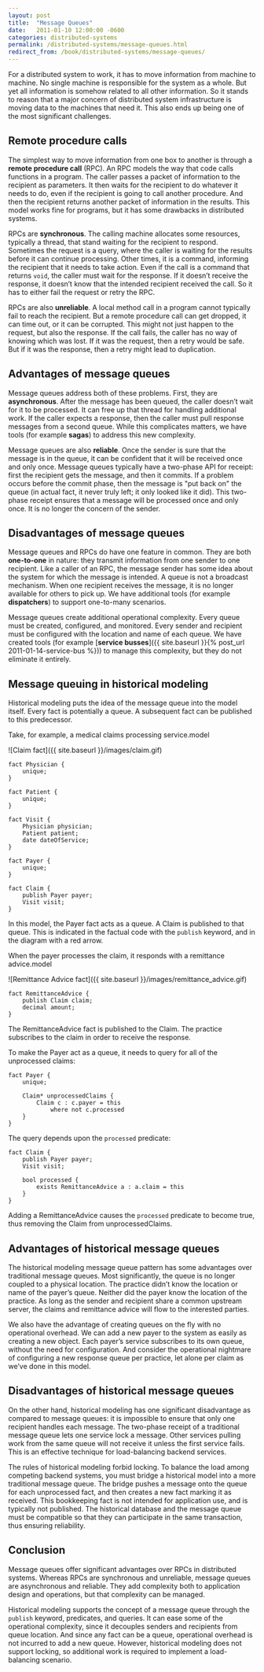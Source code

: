 ```yaml
---
layout: post
title:  "Message Queues"
date:   2011-01-10 12:00:00 -0600
categories: distributed-systems
permalink: /distributed-systems/message-queues.html
redirect_from: /book/distributed-systems/message-queues/
---
```

For a distributed system to work, it has to move information from machine to machine. No single machine is responsible for the system as a whole. But yet all information is somehow related to all other information. So it stands to reason that a major concern of distributed system infrastructure is moving data to the machines that need it. This also ends up being one of the most significant challenges.

## Remote procedure calls

The simplest way to move information from one box to another is through a **remote procedure call** (RPC). An RPC models the way that code calls functions in a program. The caller passes a packet of information to the recipient as parameters. It then waits for the recipient to do whatever it needs to do, even if the recipient is going to call another procedure. And then the recipient returns another packet of information in the results. This model works fine for programs, but it has some drawbacks in distributed systems.

RPCs are **synchronous**. The calling machine allocates some resources, typically a thread, that stand waiting for the recipient to respond. Sometimes the request is a query, where the caller is waiting for the results before it can continue processing. Other times, it is a command, informing the recipient that it needs to take action. Even if the call is a command that returns `void`, the caller must wait for the response. If it doesn’t receive the response, it doesn’t know that the intended recipient received the call. So it has to either fail the request or retry the RPC.

RPCs are also **unreliable**. A local method call in a program cannot typically fail to reach the recipient. But a remote procedure call can get dropped, it can time out, or it can be corrupted. This might not just happen to the request, but also the response. If the call fails, the caller has no way of knowing which was lost. If it was the request, then a retry would be safe. But if it was the response, then a retry might lead to duplication.

## Advantages of message queues

Message queues address both of these problems. First, they are **asynchronous**. After the message has been queued, the caller doesn’t wait for it to be processed. It can free up that thread for handling additional work. If the caller expects a response, then the caller must pull response messages from a second queue. While this complicates matters, we have tools (for example **sagas**) to address this new complexity.

Message queues are also **reliable**. Once the sender is sure that the message is in the queue, it can be confident that it will be received once and only once. Message queues typically have a two-phase API for receipt: first the recipient gets the message, and then it commits. If a problem occurs before the commit phase, then the message is "put back on" the queue (in actual fact, it never truly left; it only looked like it did). This two-phase receipt ensures that a message will be processed once and only once. It is no longer the concern of the sender.

## Disadvantages of message queues

Message queues and RPCs do have one feature in common. They are both **one-to-one** in nature: they transmit information from one sender to one recipient. Like a caller of an RPC, the message sender has some idea about the system for which the message is intended. A queue is not a broadcast mechanism. When one recipient receives the message, it is no longer available for others to pick up. We have additional tools (for example **dispatchers**) to support one-to-many scenarios.

Message queues create additional operational complexity. Every queue must be created, configured, and monitored. Every sender and recipient must be configured with the location and name of each queue. We have created tools (for example [**service busses**]({{ site.baseurl }}{% post_url 2011-01-14-service-bus %})) to manage this complexity, but they do not eliminate it entirely.

## Message queuing in historical modeling

Historical modeling puts the idea of the message queue into the model itself. Every fact is potentially a queue. A subsequent fact can be published to this predecessor.

Take, for example, a medical claims processing service.model

![Claim fact]({{ site.baseurl }}/images/claim.gif)

```
fact Physician {
    unique;
}

fact Patient {
    unique;
}

fact Visit {
    Physician physician;
    Patient patient;
    date dateOfService;
}

fact Payer {
    unique;
}

fact Claim {
    publish Payer payer;
    Visit visit;
}
```

In this model, the Payer fact acts as a queue. A Claim is published to that queue. This is indicated in the factual code with the `publish` keyword, and in the diagram with a red arrow.

When the payer processes the claim, it responds with a remittance advice.model

![Remittance Advice fact]({{ site.baseurl }}/images/remittance_advice.gif)

```
fact RemittanceAdvice {
    publish Claim claim;
    decimal amount;
}
```

The RemittanceAdvice fact is published to the Claim. The practice subscribes to the claim in order to receive the response.

To make the Payer act as a queue, it needs to query for all of the unprocessed claims:

```
fact Payer {
    unique;

    Claim* unprocessedClaims {
        Claim c : c.payer = this
            where not c.processed
    }
}
```

The query depends upon the `processed` predicate:

```
fact Claim {
    publish Payer payer;
    Visit visit;

    bool processed {
        exists RemittanceAdvice a : a.claim = this
    }
}
```

Adding a RemittanceAdvice causes the `processed` predicate to become true, thus removing the Claim from unprocessedClaims.

## Advantages of historical message queues

The historical modeling message queue pattern has some advantages over traditional message queues. Most significantly, the queue is no longer coupled to a physical location. The practice didn’t know the location or name of the payer’s queue. Neither did the payer know the location of the practice. As long as the sender and recipient share a common upstream server, the claims and remittance advice will flow to the interested parties.

We also have the advantage of creating queues on the fly with no operational overhead. We can add a new payer to the system as easily as creating a new object. Each payer’s service subscribes to its own queue, without the need for configuration. And consider the operational nightmare of configuring a new response queue per practice, let alone per claim as we’ve done in this model.

## Disadvantages of historical message queues

On the other hand, historical modeling has one significant disadvantage as compared to message queues: it is impossible to ensure that only one recipient handles each message. The two-phase receipt of a traditional message queue lets one service lock a message. Other services pulling work from the same queue will not receive it unless the first service fails. This is an effective technique for load-balancing backend services.

The rules of historical modeling forbid locking. To balance the load among competing backend systems, you must bridge a historical model into a more traditional message queue. The bridge pushes a message onto the queue for each unprocessed fact, and then creates a new fact marking it as received. This bookkeeping fact is not intended for application use, and is typically not published. The historical database and the message queue must be compatible so that they can participate in the same transaction, thus ensuring reliability.

## Conclusion

Message queues offer significant advantages over RPCs in distributed systems. Whereas RPCs are synchronous and unreliable, message queues are asynchronous and reliable. They add complexity both to application design and operations, but that complexity can be managed.

Historical modeling supports the concept of a message queue through the `publish` keyword, predicates, and queries. It can ease some of the operational complexity, since it decouples senders and recipients from queue location. And since any fact can be a queue, operational overhead is not incurred to add a new queue. However, historical modeling does not support locking, so additional work is required to implement a load-balancing scenario.